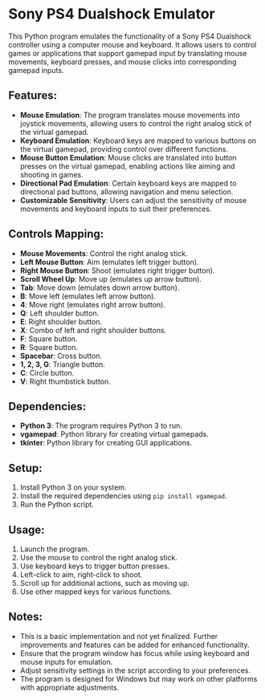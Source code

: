 # Sony PS4 Dualshock Emulator

This Python program emulates the functionality of a Sony PS4 Dualshock controller using a computer mouse and keyboard. It allows users to control games or applications that support gamepad input by translating mouse movements, keyboard presses, and mouse clicks into corresponding gamepad inputs.

## Features:

- **Mouse Emulation**: The program translates mouse movements into joystick movements, allowing users to control the right analog stick of the virtual gamepad.
- **Keyboard Emulation**: Keyboard keys are mapped to various buttons on the virtual gamepad, providing control over different functions.
- **Mouse Button Emulation**: Mouse clicks are translated into button presses on the virtual gamepad, enabling actions like aiming and shooting in games.
- **Directional Pad Emulation**: Certain keyboard keys are mapped to directional pad buttons, allowing navigation and menu selection.
- **Customizable Sensitivity**: Users can adjust the sensitivity of mouse movements and keyboard inputs to suit their preferences.

## Controls Mapping:

- **Mouse Movements**: Control the right analog stick.
- **Left Mouse Button**: Aim (emulates left trigger button).
- **Right Mouse Button**: Shoot (emulates right trigger button).
- **Scroll Wheel Up**: Move up (emulates up arrow button).
- **Tab**: Move down (emulates down arrow button).
- **B**: Move left (emulates left arrow button).
- **4**: Move right (emulates right arrow button).
- **Q**: Left shoulder button.
- **E**: Right shoulder button.
- **X**: Combo of left and right shoulder buttons.
- **F**: Square button.
- **R**: Square button.
- **Spacebar**: Cross button.
- **1, 2, 3, G**: Triangle button.
- **C**: Circle button.
- **V**: Right thumbstick button.

## Dependencies:

- **Python 3**: The program requires Python 3 to run.
- **vgamepad**: Python library for creating virtual gamepads.
- **tkinter**: Python library for creating GUI applications.

## Setup:

1. Install Python 3 on your system.
2. Install the required dependencies using `pip install vgamepad`.
3. Run the Python script.

## Usage:

1. Launch the program.
2. Use the mouse to control the right analog stick.
3. Use keyboard keys to trigger button presses.
4. Left-click to aim, right-click to shoot.
5. Scroll up for additional actions, such as moving up.
6. Use other mapped keys for various functions.

## Notes:

- This is a basic implementation and not yet finalized. Further improvements and features can be added for enhanced functionality.
- Ensure that the program window has focus while using keyboard and mouse inputs for emulation.
- Adjust sensitivity settings in the script according to your preferences.
- The program is designed for Windows but may work on other platforms with appropriate adjustments.